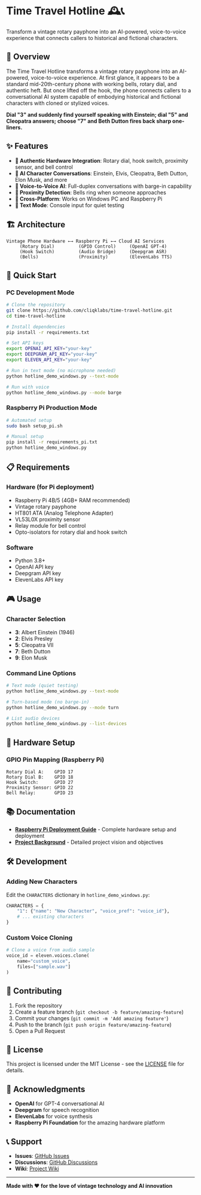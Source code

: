 # Time Travel Hotline 🕰️📞

Transform a vintage rotary payphone into an AI-powered, voice-to-voice experience that connects callers to historical and fictional characters.

## 🌟 Overview

The Time Travel Hotline transforms a vintage rotary payphone into an AI-powered, voice-to-voice experience. At first glance, it appears to be a standard mid-20th-century phone with working bells, rotary dial, and authentic heft. But once lifted off the hook, the phone connects callers to a conversational AI system capable of embodying historical and fictional characters with cloned or stylized voices.

**Dial "3" and suddenly find yourself speaking with Einstein; dial "5" and Cleopatra answers; choose "7" and Beth Dutton fires back sharp one-liners.**

## ✨ Features

- **🎯 Authentic Hardware Integration**: Rotary dial, hook switch, proximity sensor, and bell control
- **🤖 AI Character Conversations**: Einstein, Elvis, Cleopatra, Beth Dutton, Elon Musk, and more
- **🎤 Voice-to-Voice AI**: Full-duplex conversations with barge-in capability
- **🔔 Proximity Detection**: Bells ring when someone approaches
- **📱 Cross-Platform**: Works on Windows PC and Raspberry Pi
- **💬 Text Mode**: Console input for quiet testing

## 🏗️ Architecture

```
Vintage Phone Hardware ←→ Raspberry Pi ←→ Cloud AI Services
     (Rotary Dial)         (GPIO Control)     (OpenAI GPT-4)
     (Hook Switch)         (Audio Bridge)     (Deepgram ASR)
     (Bells)               (Proximity)        (ElevenLabs TTS)
```

## 🚀 Quick Start

### **PC Development Mode**
```bash
# Clone the repository
git clone https://github.com/cliqklabs/time-travel-hotline.git
cd time-travel-hotline

# Install dependencies
pip install -r requirements.txt

# Set API keys
export OPENAI_API_KEY="your-key"
export DEEPGRAM_API_KEY="your-key"
export ELEVEN_API_KEY="your-key"

# Run in text mode (no microphone needed)
python hotline_demo_windows.py --text-mode

# Run with voice
python hotline_demo_windows.py --mode barge
```

### **Raspberry Pi Production Mode**
```bash
# Automated setup
sudo bash setup_pi.sh

# Manual setup
pip install -r requirements_pi.txt
python hotline_demo_windows.py
```

## 📋 Requirements

### **Hardware (for Pi deployment)**
- Raspberry Pi 4B/5 (4GB+ RAM recommended)
- Vintage rotary payphone
- HT801 ATA (Analog Telephone Adapter)
- VL53L0X proximity sensor
- Relay module for bell control
- Opto-isolators for rotary dial and hook switch

### **Software**
- Python 3.8+
- OpenAI API key
- Deepgram API key
- ElevenLabs API key

## 🎮 Usage

### **Character Selection**
- **3**: Albert Einstein (1946)
- **2**: Elvis Presley
- **5**: Cleopatra VII
- **7**: Beth Dutton
- **9**: Elon Musk

### **Command Line Options**
```bash
# Text mode (quiet testing)
python hotline_demo_windows.py --text-mode

# Turn-based mode (no barge-in)
python hotline_demo_windows.py --mode turn

# List audio devices
python hotline_demo_windows.py --list-devices
```

## 🔧 Hardware Setup

### **GPIO Pin Mapping (Raspberry Pi)**
```
Rotary Dial A:    GPIO 17
Rotary Dial B:    GPIO 18  
Hook Switch:      GPIO 27
Proximity Sensor: GPIO 22
Bell Relay:       GPIO 23
```

## 📚 Documentation

- **[Raspberry Pi Deployment Guide](README_PI.md)** - Complete hardware setup and deployment
- **[Project Background](project_background.md)** - Detailed project vision and objectives

## 🛠️ Development

### **Adding New Characters**
Edit the `CHARACTERS` dictionary in `hotline_demo_windows.py`:
```python
CHARACTERS = {
    "1": {"name": "New Character", "voice_pref": "voice_id"},
    # ... existing characters
}
```

### **Custom Voice Cloning**
```python
# Clone a voice from audio sample
voice_id = eleven.voices.clone(
    name="custom_voice",
    files=["sample.wav"]
)
```

## 🤝 Contributing

1. Fork the repository
2. Create a feature branch (`git checkout -b feature/amazing-feature`)
3. Commit your changes (`git commit -m 'Add amazing feature'`)
4. Push to the branch (`git push origin feature/amazing-feature`)
5. Open a Pull Request

## 📄 License

This project is licensed under the MIT License - see the [LICENSE](LICENSE) file for details.

## 🙏 Acknowledgments

- **OpenAI** for GPT-4 conversational AI
- **Deepgram** for speech recognition
- **ElevenLabs** for voice synthesis
- **Raspberry Pi Foundation** for the amazing hardware platform

## 📞 Support

- **Issues**: [GitHub Issues](https://github.com/cliqklabs/time-travel-hotline/issues)
- **Discussions**: [GitHub Discussions](https://github.com/cliqklabs/time-travel-hotline/discussions)
- **Wiki**: [Project Wiki](https://github.com/cliqklabs/time-travel-hotline/wiki)

---

**Made with ❤️ for the love of vintage technology and AI innovation**
